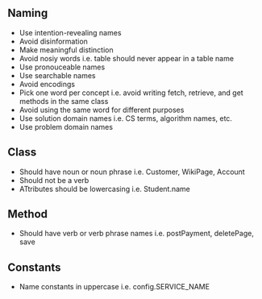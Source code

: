 ## Naming

- Use intention-revealing names
- Avoid disinformation
- Make meaningful distinction
- Avoid nosiy words i.e. table should never appear in a table name
- Use pronouceable names
- Use searchable names
- Avoid encodings
- Pick one word per concept i.e. avoid writing fetch, retrieve, and get methods in the same class
- Avoid using the same word for different purposes
- Use solution domain names i.e. CS terms, algorithm names, etc.
- Use problem domain names

## Class

- Should have noun or noun phrase i.e. Customer, WikiPage, Account
- Should not be a verb
- ATtributes should be lowercasing i.e. Student.name

## Method

- Should have verb or verb phrase names i.e. postPayment, deletePage, save

## Constants

- Name constants in uppercase i.e. config.SERVICE_NAME
